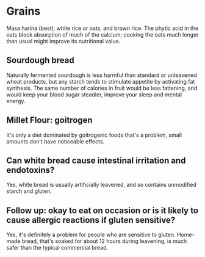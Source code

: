 # Grains

Masa harina (best), white rice or oats, and brown rice. The phytic acid in the oats block absorption of much of the calcium; cooking the oats much longer than usual might improve its nutritional value.

## Sourdough bread
Naturally fermented sourdough is less harmful than standard or unleavened wheat products, but any starch tends to stimulate appetite by activating fat synthesis. The same number of calories in fruit would be less fattening, and would keep your blood sugar steadier, improve your sleep and mental energy.

## Millet Flour: goitrogen
It's only a diet dominated by goitrogenic foods that's a problem, small amounts don't have noticeable effects.

## Can white bread cause intestinal irritation and endotoxins?
Yes, white bread is usually artificially leavened, and so contains unmodified starch and gluten.

## Follow up: okay to eat on occasion or is it likely to cause allergic reactions if gluten sensitive?
Yes, it's definitely a problem for people who are sensitive to gluten. Home-made bread, that's soaked for about 12 hours during leavening, is much safer than the typical commercial bread.
